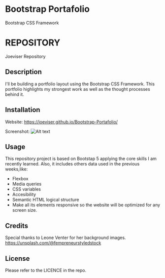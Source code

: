 # Bootstrap Portafolio
 Bootstrap CSS Framework


# REPOSITORY
Joeviser Repository


## Description

I'll be building a portfolio layout using the Bootstrap CSS Framework.
This portfolio highlights my strongest work as well as the thought processes behind it. 

## Installation
Website:
https://joeviser.github.io/Bootstrap-Portafolio/ 

Screenshot:
![Alt text](images/repositorybootstrap.jpg)



## Usage

This repository project is based on Bootstap 5 applying the core skills I am recently learned.
Also, it includes others data used in the previous weeks,like: 

- Flexbox
- Media queries 
- CSS variables
- Accesibility 
- Semantic HTML logical structure 
- Make all its elements responsive so the website will be optimized for any screen size.


## Credits
Special thanks to Leone Venter for her background images. 
https://unsplash.com/@fempreneurstyledstock

## License

Please refer to the LICENCE in the repo.